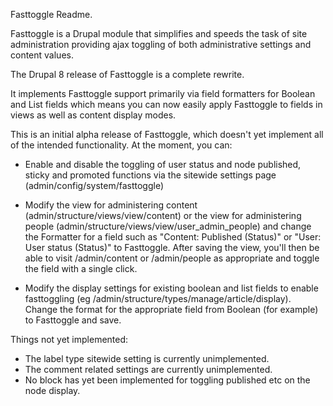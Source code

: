 Fasttoggle Readme.

Fasttoggle is a Drupal module that simplifies and speeds the task of site
administration providing ajax toggling of both administrative settings and
content values.

The Drupal 8 release of Fasttoggle is a complete rewrite.

It implements Fasttoggle support primarily via field formatters for Boolean and
List fields which means you can now easily apply Fasttoggle to fields in views
as well as content display modes.

This is an initial alpha release of Fasttoggle, which doesn't yet implement all
of the intended functionality. At the moment, you can:

- Enable and disable the toggling of user status and node published, sticky and
  promoted functions via the sitewide settings page (admin/config/system/fasttoggle)

- Modify the view for administering content (admin/structure/views/view/content)
  or the view for administering people (admin/structure/views/view/user_admin_people)
  and change the Formatter for a field such as "Content: Published (Status)" or
  "User: User status (Status)" to Fasttoggle. After saving the view, you'll then
  be able to visit /admin/content or /admin/people as appropriate and toggle the
  field with a single click.

- Modify the display settings for existing boolean and list fields to enable
  fasttoggling (eg /admin/structure/types/manage/article/display). Change the
  format for the appropriate field from Boolean (for example) to Fasttoggle and
  save.

Things not yet implemented:

- The label type sitewide setting is currently unimplemented.
- The comment related settings are currently unimplemented.
- No block has yet been implemented for toggling published etc on the node display.
